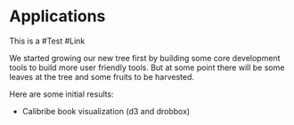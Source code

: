 # Applications

This is a #Test #Link

We started growing our new tree first by building some core development tools to build more user friendly tools. But at some point there will be some leaves at the tree and some fruits to be harvested. 

Here are some initial results:

- Calibribe book visualization (d3 and drobbox) 


